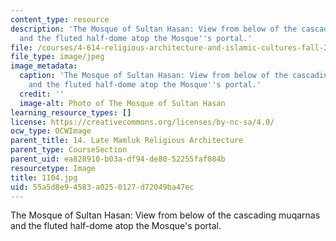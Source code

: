 ```yaml
---
content_type: resource
description: 'The Mosque of Sultan Hasan: View from below of the cascading muqarnas
  and the fluted half-dome atop the Mosque''s portal.'
file: /courses/4-614-religious-architecture-and-islamic-cultures-fall-2002/55a5d8e94583a0250127d72049ba47ec_1104.jpg
file_type: image/jpeg
image_metadata:
  caption: 'The Mosque of Sultan Hasan: View from below of the cascading muqarnas
    and the fluted half-dome atop the Mosque''s portal.'
  credit: ''
  image-alt: Photo of The Mosque of Sultan Hasan
learning_resource_types: []
license: https://creativecommons.org/licenses/by-nc-sa/4.0/
ocw_type: OCWImage
parent_title: 14. Late Mamluk Religious Architecture
parent_type: CourseSection
parent_uid: ea828910-b03a-df94-de80-52255faf084b
resourcetype: Image
title: 1104.jpg
uid: 55a5d8e9-4583-a025-0127-d72049ba47ec
---
```

The Mosque of Sultan Hasan: View from below of the cascading muqarnas and the fluted half-dome atop the Mosque's portal.